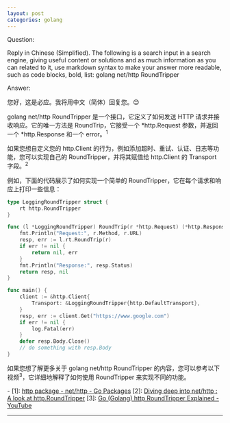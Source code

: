 ```yaml
---
layout: post
categories: golang
---
```

Question:

Reply in Chinese (Simplified).
The following is a search input in a search engine, giving useful content or solutions and as much information as you can related to it, use markdown syntax to make your answer more readable, such as code blocks, bold, list:
golang net/http RoundTripper

Answer:

您好，这是必应。我将用中文（简体）回复您。😊

golang net/http RoundTripper 是一个接口，它定义了如何发送 HTTP 请求并接收响应。它的唯一方法是 RoundTrip，它接受一个 *http.Request 参数，并返回一个 *http.Response 和一个 error。<sup>1</sup>

如果您想自定义您的 http.Client 的行为，例如添加超时、重试、认证、日志等功能，您可以实现自己的 RoundTripper，并将其赋值给 http.Client 的 Transport 字段。<sup>2</sup>

例如，下面的代码展示了如何实现一个简单的 RoundTripper，它在每个请求和响应上打印一些信息：

```go
type LoggingRoundTripper struct {
    rt http.RoundTripper
}

func (l *LoggingRoundTripper) RoundTrip(r *http.Request) (*http.Response, error) {
    fmt.Println("Request:", r.Method, r.URL)
    resp, err := l.rt.RoundTrip(r)
    if err != nil {
        return nil, err
    }
    fmt.Println("Response:", resp.Status)
    return resp, nil
}

func main() {
    client := &http.Client{
        Transport: &LoggingRoundTripper{http.DefaultTransport},
    }
    resp, err := client.Get("https://www.google.com")
    if err != nil {
        log.Fatal(err)
    }
    defer resp.Body.Close()
    // do something with resp.Body
}
```

如果您想了解更多关于 golang net/http RoundTripper 的内容，您可以参考以下视频<sup>3</sup>，它详细地解释了如何使用 RoundTripper 来实现不同的功能。

\-
\[1]: [http package - net/http - Go Packages](https://pkg.go.dev/net/http)
\[2]: [Diving deep into net/http : A look at http.RoundTripper](https://lanre.wtf/blog/2017/07/24/roundtripper-go)
\[3]: [Go (Golang) http RoundTripper Explained - YouTube](https://www.youtube.com/watch?v=UERCdBrka-o)

<hr/>

